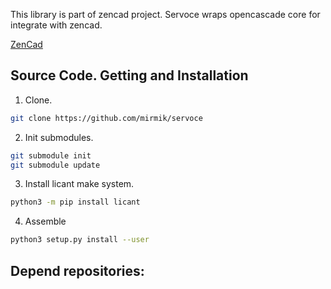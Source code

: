 This library is part of zencad project.
Servoce wraps opencascade core for integrate with zencad.

[ZenCad](https://github.com/mirmik/zencad)

Source Code. Getting and Installation
-------------------------------------

1. Clone.
```sh
git clone https://github.com/mirmik/servoce
```

2. Init submodules.
```sh
git submodule init
git submodule update
```

3. Install licant make system.
```sh
python3 -m pip install licant
```

4. Assemble
```sh
python3 setup.py install --user
```

Depend repositories:
--------------------
[](https://github.com/mirmik/igris)
[](https://github.com/mirmik/nos)
[](https://github.com/mirmik/licant)